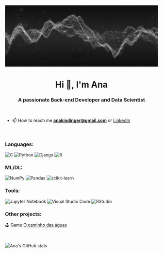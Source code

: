 ![banner](https://raw.githubusercontent.com/anakindinger/anakindinger/main/banner.jpg)

<h1 align="center">Hi 👋, I'm Ana</h1>
<h3 align="center">A passionate Back-end Developer and Data Scientist</h3>

&nbsp;

- 📫 How to reach me **anakindinger@gmail.com** or [LinkedIn](https://www.linkedin.com/in/anakindinger/)

&nbsp;

### Languages:
![C](https://img.shields.io/badge/c-%2300599C.svg?style=for-the-badge&logo=c&logoColor=white)
![Python](https://img.shields.io/badge/python-3670A0?style=for-the-badge&logo=python&logoColor=ffdd54)
![Django](https://img.shields.io/badge/django-%23092E20.svg?style=for-the-badge&logo=django&logoColor=white)
![R](https://img.shields.io/badge/r-%23276DC3.svg?style=for-the-badge&logo=r&logoColor=white)

### ML/DL:
![NumPy](https://img.shields.io/badge/numpy-%23013243.svg?style=for-the-badge&logo=numpy&logoColor=white)
![Pandas](https://img.shields.io/badge/pandas-%23150458.svg?style=for-the-badge&logo=pandas&logoColor=white)
![scikit-learn](https://img.shields.io/badge/scikit--learn-%23F7931E.svg?style=for-the-badge&logo=scikit-learn&logoColor=white)

### Tools:
![Jupyter Notebook](https://img.shields.io/badge/jupyter-%23FA0F00.svg?style=for-the-badge&logo=jupyter&logoColor=white)
![Visual Studio Code](https://img.shields.io/badge/Visual%20Studio%20Code-0078d7.svg?style=for-the-badge&logo=visual-studio-code&logoColor=white)
![RStudio](https://img.shields.io/badge/RStudio-4285F4?style=for-the-badge&logo=rstudio&logoColor=white)

### Other projects:
🕹️ Game [O caminho das águas](https://gd.games/anakindinger/dia-do-rio)
&nbsp;

&nbsp;

![Ana's GitHub stats](https://github-readme-stats.vercel.app/api?username=anakindinger&theme=transparent&show_icons=true)

